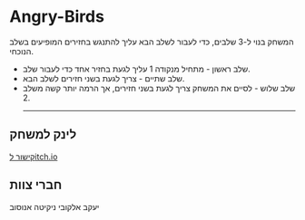 # Angry-Birds
המשחק בנוי ל-3 שלבים, כדי לעבור לשלב הבא עליך להתנגש בחזירים המופיעים בשלב הנוכחי.
* שלב ראשון - מתחיל מנקודה 1 עליך לגעת בחזיר אחד כדי לעבור שלב.
* שלב שתיים - צריך לגעת בשני חזירים לשלב הבא.
* שלב שלוש - לסיים את המשחק צריך לגעת בשני חזירים, אך הרמה יותר קשה משלב 2.
  ___
        
## לינק למשחק
[קישור לitch.io](https://yakovelkobi.itch.io/angry-birds)

## חברי צוות
יעקב אלקובי
ניקיטה אנוסוב
